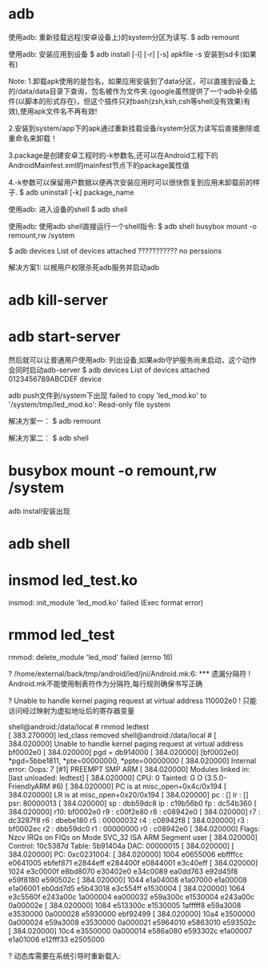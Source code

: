 # adb
使用adb: 重新挂载远程(安卓设备上)的system分区为读写.
$ adb remount

使用adb: 安装应用到设备
$ adb install [-l] [-r] [-s] apkfile
-s 安装到sd卡(如果有)

Note:
1.卸载apk使用的是包名，如果应用安装到了data分区，可以直接到设备上的/data/data目录下查询，包名被作为文件夹.(google虽然提供了一个adb补全插件(以脚本的形式存在)，但这个插件只对bash(zsh,ksh,csh等shell没有效果)有效),使用apk文件名不再有效!

2.安装到system/app下的apk通过重新挂载设备/system分区为读写后直接删除或重命名来卸载！

3.package是创建安卓工程时的-k参数名,还可以在Android工程下的AndroidMainfest.xml的mainfest节点下的package属性值

4.-k参数可以保留用户数据以便再次安装应用时可以很快恢复到应用未卸载前的样子.
$ adb uninstall [-k] package_name

使用adb: 进入设备的shell
$ adb shell

使用adb: 使用adb shell直接运行一个shell指令:
$ adb shell busybox mount -o remount,rw /system


$ adb devices
List of devices attached 
???????????		no perssions

解决方案1:
以根用户权限杀死adb服务并启动adb
# adb kill-server
# adb start-server

然后就可以让普通用户使用adb: 列出设备,如果adb守护服务尚未启动，这个动作会同时启动adb-server
$ adb devices
List of devices attached 
0123456789ABCDEF	device

adb push文件到/system下出现
failed to copy 'led_mod.ko' to '/system/tmp/led_mod.ko': Read-only file system

解决方案一：
$ adb remount

解决方案二：
$ adb shell
# busybox mount -o remount,rw /system

adb install安装出现

# adb shell
# insmod led_test.ko
insmod: init_module 'led_mod.ko' failed (Exec format error)

# rmmod led_test
rmmod: delete_module 'led_mod' failed (errno 16)

? /home/external/back/tmp/android/led/jni/Android.mk:6: *** 遗漏分隔符
! Android.mk不能使用制表符作为分隔符,每行规则确保书写正确

? Unable to handle kernel paging request at virtual address 110002e0
! 只能访问经过映射为虚拟地址后的寄存器变量

shell@android:/data/local # rmmod ledtest                                      
[  383.270000] led_class removed
shell@android:/data/local # [  384.020000] Unable to handle kernel paging request at virtual address bf0002e0
[  384.020000] pgd = db914000
[  384.020000] [bf0002e0] *pgd=5bbe1811, *pte=00000000, *ppte=00000000
[  384.020000] Internal error: Oops: 7 [#1] PREEMPT SMP ARM
[  384.020000] Modules linked in: [last unloaded: ledtest]
[  384.020000] CPU: 0    Tainted: G           O  (3.5.0-FriendlyARM #6)
[  384.020000] PC is at misc_open+0x4c/0x194
[  384.020000] LR is at misc_open+0x20/0x194
[  384.020000] pc : [<c0231084>]    lr : [<c0231058>]    psr: 80000013
[  384.020000] sp : dbb59dc8  ip : c19b56b0  fp : dc54b360
[  384.020000] r10: bf0002e0  r9 : c00f2e80  r8 : c08942e0
[  384.020000] r7 : dc3287f8  r6 : dbebe180  r5 : 00000032  r4 : c08942f8
[  384.020000] r3 : bf0002ec  r2 : dbb59dc0  r1 : 00000000  r0 : c08942e0
[  384.020000] Flags: Nzcv  IRQs on  FIQs on  Mode SVC_32  ISA ARM  Segment user
[  384.020000] Control: 10c5387d  Table: 5b91404a  DAC: 00000015
[  384.020000] 
[  384.020000] PC: 0xc0231004:
[  384.020000] 1004  e0655006 ebffffcc e0641005 ebfef871 e2844eff e284400f e0844001 e3c40eff
[  384.020000] 1024  e3c0000f e8bd8070 e30402e0 e34c0089 ea0dd763 e92d45f8 e59f8180 e590502c
[  384.020000] 1044  e1a04008 e1a07000 e1a00008 e1a06001 eb0dd7d5 e5b43018 e3c554ff e1530004
[  384.020000] 1064  e3c5560f e243a00c 1a000004 ea000032 e59a300c e1530004 e243a00c 0a00002e
[  384.020000] 1084  e513300c e1530005 1afffff8 e59a3008 e3530000 0a000028 e5930000 ebf92499
[  384.020000] 10a4  e3500000 0a000024 e59a3008 e3530000 0a000021 e5964010 e5863010 e593502c
[  384.020000] 10c4  e3550000 0a000014 e586a080 e593302c e1a00007 e1a01006 e12fff33 e2505000

? 动态库需要在系统引导时重新载入:

